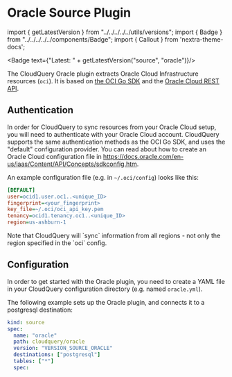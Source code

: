 # Oracle Source Plugin

import { getLatestVersion } from "../../../../../utils/versions";
import { Badge } from "../../../../../components/Badge";
import { Callout } from 'nextra-theme-docs';

<Badge text={"Latest: " + getLatestVersion("source", "oracle")}/>

The CloudQuery Oracle plugin extracts Oracle Cloud Infrastructure resources (`oci`). It is based on [the OCI Go SDK](https://github.com/oracle/oci-go-sdk) and the [Oracle Cloud REST API](https://docs.oracle.com/en-us/iaas/api/#/).

## Authentication

In order for CloudQuery to sync resources from your Oracle Cloud setup, you will need to authenticate with your Oracle Cloud account.
CloudQuery supports the same authentication methods as the OCI Go SDK, and uses the "default" configuration provider. You can read about how to create an Oracle Cloud configuration file in https://docs.oracle.com/en-us/iaas/Content/API/Concepts/sdkconfig.htm.

An example configuration file (e.g. in `~/.oci/config`) looks like this:

```ini
[DEFAULT]
user=ocid1.user.oc1..<unique_ID>
fingerprint=<your_fingerprint>
key_file=~/.oci/oci_api_key.pem
tenancy=ocid1.tenancy.oc1..<unique_ID>
region=us-ashburn-1
```

<Callout type="info">
Note that CloudQuery will `sync` information from all regions - not only the region specified in the `oci` config.
</Callout>

## Configuration

In order to get started with the Oracle plugin, you need to create a YAML file in your CloudQuery configuration directory (e.g. named `oracle.yml`).

The following example sets up the Oracle plugin, and connects it to a postgresql destination:

```yaml
kind: source
spec:
  name: "oracle"
  path: cloudquery/oracle
  version: "VERSION_SOURCE_ORACLE" 
  destinations: ["postgresql"]
  tables: ["*"]
  spec:
```